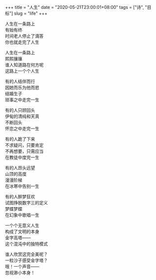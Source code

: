 +++
title = "人生"
date = "2020-05-21T23:00:01+08:00"
tags = ["诗", "目标"]
slug = "life"
+++

人生在一条路上  
有始有终  
时间老人停止了滴答  
你也就走完了人生

人生在一条路上  
熙熙攘攘  
谁人知道路在何方呢  
这路上一个个人生

有的人结伴而行  
因她而乐为他而悲  
结婚生子  
琐事之中走完一生

有的人只顾回头  
伊甸的清纯和天真  
不断回头  
怀恋之中走完一生

有的人跪了下来  
不求疑问，只要肯定  
不再想要，只需应当  
在教徒中度完一生

有的人昂头远望  
山顶的高度  
漫漫阶梯  
在冰寒中告别一生

有的人醉梦狂欢  
试图挣脱数字三的定义  
梦蝶梦蝶  
在幻象中歌唱一生

一个个无意义人生  
构成了文明的本身  
金字高塔——  
这个混沌中的独特模式

谁人欣赏这完全美呢？  
一粒沙子感受金字塔？  
哦！一个声音——  
忽视渺小本身！
